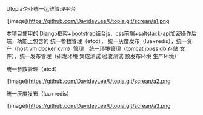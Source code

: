 Utopia企业统一运维管理平台

![image](https://github.com/DavideyLee/Utopia.git/screan/a1.png

本项目使用的 Django框架+bootstrap结合js，css前端+saltstack-api加密操作后端，功能上包含的 统一参数管理（etcd）， 统一灰度发布（lua+redis），统一资产（host vm docker kvm）管理，统一环境管理（tomcat jboss db 存储 文件），统一发布管理（研发环境 集成测试 验收测试 预发布环境 生产环境）

统一参数管理（etcd）

![image](https://github.com/DavideyLee/Utopia.git/screan/a2.png

统一灰度发布（lua+redis）

![image](https://github.com/DavideyLee/Utopia.git/screan/a3.png


